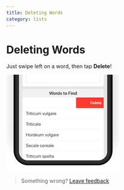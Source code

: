 ```yaml
---
title: Deleting Words
category: lists
---
```


# Deleting Words

Just swipe left on a word, then tap **Delete**!

![logo]

> Something wrong? [Leave feedback](https://forms.gle/agdyoB9PFfnv8cU1A/)

[logo]: https://raw.githubusercontent.com/aheze/FindHelp/master/images/newSwipeDelete.png
